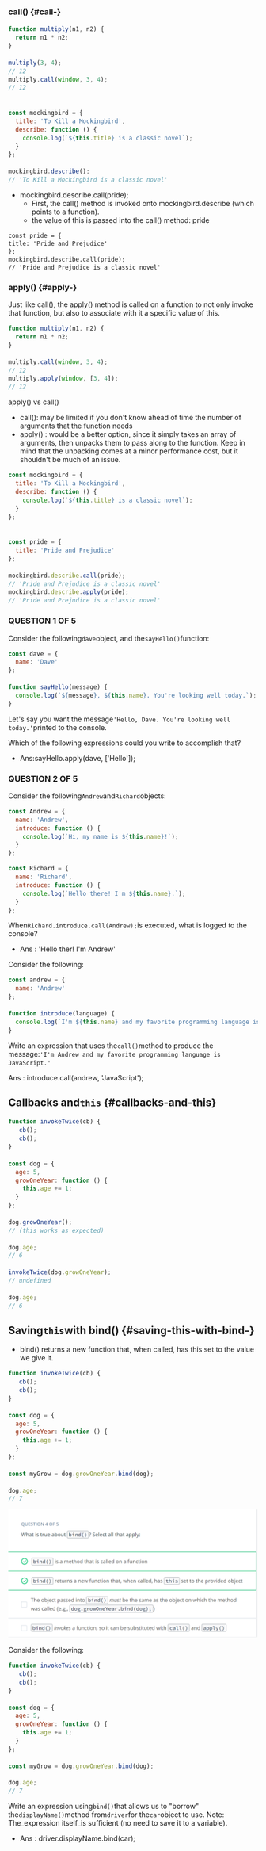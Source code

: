 ### call\(\) {#call-}

```js
function multiply(n1, n2) {
  return n1 * n2;
}

multiply(3, 4);
// 12
multiply.call(window, 3, 4);
// 12


const mockingbird = {
  title: 'To Kill a Mockingbird',
  describe: function () {
    console.log(`${this.title} is a classic novel`);
  }
};

mockingbird.describe();
// 'To Kill a Mockingbird is a classic novel'
```

* mockingbird.describe.call\(pride\);
  * First, the call\(\) method is invoked onto mockingbird.describe \(which points to a function\).
  * the value of this is passed into the call\(\) method: pride

```
const pride = {
title: 'Pride and Prejudice'
};
mockingbird.describe.call(pride);
// 'Pride and Prejudice is a classic novel'
```

### apply\(\) {#apply-}

Just like call\(\), the apply\(\) method is called on a function to not only invoke that function, but also to associate with it a specific value of this.

```js
function multiply(n1, n2) {
  return n1 * n2;
}

multiply.call(window, 3, 4);
// 12
multiply.apply(window, [3, 4]);
// 12
```

apply\(\) vs call\(\)

* call\(\):
   may be limited if you don't know ahead of time the number of arguments that the function needs
* apply\(\) :
   would be a better option, since it simply takes an array of arguments, then unpacks them to pass along to the function. Keep in mind that the unpacking comes at a minor performance cost, but it shouldn't be much of an issue.

```js
const mockingbird = {
  title: 'To Kill a Mockingbird',
  describe: function () {
    console.log(`${this.title} is a classic novel`);
  }
};


const pride = {
  title: 'Pride and Prejudice'
};

mockingbird.describe.call(pride);
// 'Pride and Prejudice is a classic novel'
mockingbird.describe.apply(pride);
// 'Pride and Prejudice is a classic novel'
```

### QUESTION 1 OF 5

Consider the following`dave`object, and the`sayHello()`function:

```js
const dave = {
  name: 'Dave'
};

function sayHello(message) {
  console.log(`${message}, ${this.name}. You're looking well today.`);
}
```

Let's say you want the message`'Hello, Dave. You're looking well today.'`printed to the console.

Which of the following expressions could you write to accomplish that?

* Ans:sayHello.apply\(dave, \['Hello'\]\);

### QUESTION 2 OF 5

Consider the following`Andrew`and`Richard`objects:

```js
const Andrew = {
  name: 'Andrew',
  introduce: function () {
    console.log(`Hi, my name is ${this.name}!`);
  }
};
```

```js
const Richard = {
  name: 'Richard',
  introduce: function () {
    console.log(`Hello there! I'm ${this.name}.`);
  }
};
```

When`Richard.introduce.call(Andrew);`is executed, what is logged to the console?

* Ans : 'Hello ther! I'm Andrew'

Consider the following:

```js
const andrew = {
  name: 'Andrew'
};

function introduce(language) {
  console.log(`I'm ${this.name} and my favorite programming language is ${language}.`);
}
```

Write an expression that uses the`call()`method to produce the message:`'I'm Andrew and my favorite programming language is JavaScript.'`

Ans : introduce.call\(andrew, 'JavaScript'\);

## Callbacks and`this` {#callbacks-and-this}

```js
function invokeTwice(cb) {
   cb();
   cb();
}

const dog = {
  age: 5,
  growOneYear: function () {
    this.age += 1;
  }
};

dog.growOneYear();
// (this works as expected)

dog.age;
// 6

invokeTwice(dog.growOneYear);
// undefined

dog.age;
// 6
```

## Saving`this`with bind\(\) {#saving-this-with-bind-}

* bind\(\) returns a new function that, when called, has this set to the value we give it.

```js
function invokeTwice(cb) {
   cb();
   cb();
}

const dog = {
  age: 5,
  growOneYear: function () {
    this.age += 1;
  }
};

const myGrow = dog.growOneYear.bind(dog);

dog.age;
// 7
```

![](/assets/L3_3Q4.png)

Consider the following:

```js
function invokeTwice(cb) {
   cb();
   cb();
}

const dog = {
  age: 5,
  growOneYear: function () {
    this.age += 1;
  }
};

const myGrow = dog.growOneYear.bind(dog);

dog.age;
// 7
```

Write an expression using`bind()`that allows us to "borrow" the`displayName()`method from`driver`for the`car`object to use. Note: The\_expression itself\_is sufficient \(no need to save it to a variable\).

* Ans : driver.displayName.bind\(car\);



